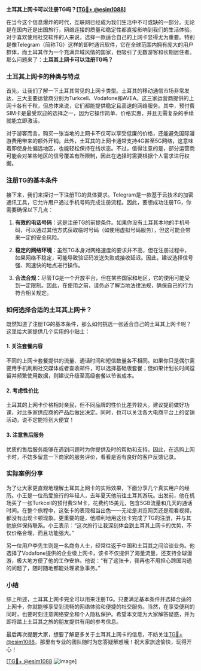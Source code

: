 **土耳其上网卡可以注册TG吗？[[TG💪+ @esim1088](https://t.me/s/esim1088)]**

在当今这个信息爆炸的时代，互联网已经成为我们生活中不可或缺的一部分。无论是在国内还是出国旅行，网络连接的质量和稳定性都直接影响到我们的生活体验。对于喜欢使用社交软件的人来说，选择一款适合自己的上网卡显得尤为重要。特别是像Telegram（简称TG）这样的即时通讯软件，它在全球范围内拥有庞大的用户群体，而土耳其作为一个充满异域风情的国家，也吸引了无数游客和长期居住者。那么问题来了：**土耳其上网卡可以注册TG吗？**

### 土耳其上网卡的种类与特点

首先，让我们了解一下土耳其常见的上网卡类型。土耳其的移动通信市场非常发达，三大主要运营商分别为Turkcell、Vodafone和AVEA。这三家运营商提供的上网卡各有千秋，但总体来说，它们都能提供稳定且高速的网络服务。其中，预付费SIM卡是最受欢迎的选择之一，因为它操作简单、价格实惠，并且无需复杂的手续就能立即激活。

对于游客而言，购买一张当地的上网卡不仅可以享受低廉的价格，还能避免国际漫游费用带来的额外开销。此外，土耳其的上网卡通常支持4G甚至5G网络，这意味着即使身处偏远地区，也能轻松保持在线状态。不过，值得注意的是，部分运营商可能会对某些地区的信号覆盖有所限制，因此在选择时需要根据个人需求进行权衡。

### 注册TG的基本条件

接下来，我们来探讨一下注册TG的具体要求。Telegram是一款基于云技术的加密通讯工具，它允许用户通过手机号码完成注册流程。因此，要想成功注册TG，你需要确保以下几点：

1. **有效的电话号码**：这是注册TG的前提条件。如果你没有土耳其本地的手机号码，可以通过其他方式获取临时号码（如使用虚拟号码服务），但这可能会带来一定的安全风险。
   
2. **稳定的网络环境**：虽然TG本身对网络速度的要求并不高，但在注册过程中，如果网络不稳定，可能导致验证码发送失败或接收延迟。因此，建议选择信号强、网速快的地点进行操作。

3. **合法合规**：尽管TG是一个开放平台，但在某些国家和地区，它的使用可能受到一定限制。因此，在使用之前，请务必了解当地法律法规，确保自己的行为符合相关规定。

### 如何选择合适的土耳其上网卡？

既然知道了注册TG的基本条件，那么如何挑选一张适合自己的土耳其上网卡呢？这里给大家提供几个实用的小贴士：

#### 1. 关注套餐内容
不同的上网卡套餐提供的流量、通话时间和短信数量各不相同。如果你只是偶尔需要用手机刷刷社交媒体或者查收邮件，可以选择基础版套餐；但如果计划长时间逗留并频繁使用数据，则建议升级至高级套餐以节省成本。

#### 2. 考虑性价比
土耳其的上网卡价格相对亲民，但不同品牌的性价比差异较大。建议提前做好功课，对比多家供应商的产品后做出决定。同时，也可以关注各大电商平台上的促销活动，说不定能捡到大便宜！

#### 3. 注意售后服务
优质的售后服务能够在遇到问题时为你提供及时的帮助和支持。因此，在选购上网卡时，不妨多留意一下商家的服务评价，看看是否有良好的客户反馈记录。

### 实际案例分享

为了让大家更直观地理解土耳其上网卡的实际效果，下面分享几个真实用户的经历。小王是一位热爱旅行的年轻人，去年夏天他前往土耳其游玩。出发前，他在机场买了一张Turkcell的预付费SIM卡，花费约15美元，包含5GB流量和几天的通话时间。在整个旅程中，这张卡的表现相当出色——无论是浏览网页还是观看视频，都没有出现卡顿现象。更重要的是，他顺利地用这张卡完成了TG的注册，并与其他旅伴保持联系。小王表示：“这次旅行让我深刻体会到土耳其上网卡的优势，不仅价格合理，而且功能强大。”

另一位用户李先生则是一名商务人士，经常往返于中国和土耳其之间洽谈业务。他选择了Vodafone提供的企业级上网卡，该卡不仅提供了海量流量，还支持全球漫游，极大地方便了他的工作安排。他说：“有了这张卡，我再也不用担心跨国沟通的问题了，随时随地都能处理紧急事务。”

### 小结

综上所述，土耳其上网卡完全可以用来注册TG。只要满足基本条件并选择合适的上网卡，你就能够享受到流畅的网络体验和便捷的社交服务。当然，在享受便利的同时，也要时刻注意网络安全和个人隐私保护。希望本文能为大家解答疑惑，并为即将踏上土耳其之旅的朋友提供有用的参考信息。

最后再次提醒大家，想要了解更多关于土耳其上网卡的信息，不妨关注[TG💪+ @esim1088](https://t.me/s/esim1088)，那里有专业的团队随时为您答疑解惑哦！祝大家旅途愉快，玩得开心！

[[TG💪+ @esim1088](https://t.me/s/esim1088) ![Image](https://i.postimg.cc/4NQfJmqS/Snipaste-2025-05-13-00-14-12.png)]